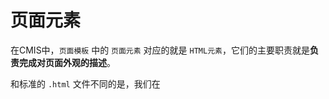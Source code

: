 # 页面元素

在CMIS中，```页面模板``` 中的 ```页面元素``` 对应的就是 ```HTML元素```，它们的主要职责就是**负责完成对页面外观的描述**。

和标准的 ```.html``` 文件不同的是，我们在